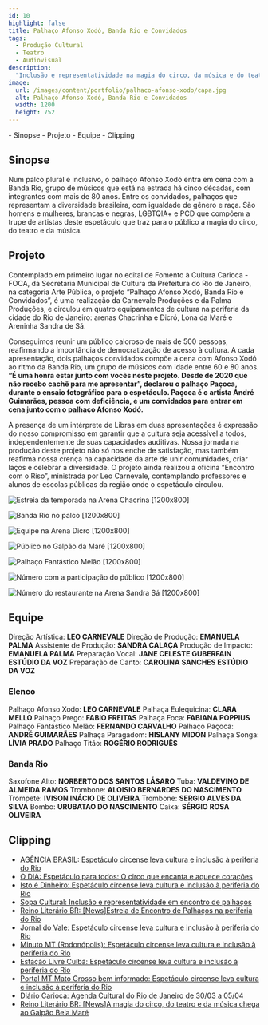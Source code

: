 ```yaml
---
id: 10
highlight: false
title: Palhaço Afonso Xodó, Banda Rio e Convidados
tags:
  - Produção Cultural
  - Teatro
  - Audiovisual
description:
  "Inclusão e representatividade na magia do circo, da música e do teatro."
image:
  url: /images/content/portfolio/palhaco-afonso-xodo/capa.jpg
  alt: Palhaço Afonso Xodó, Banda Rio e Convidados
  width: 1200
  height: 752
---
```

<Titulo/>

<Tags />

<RedesSociais />

<IconeCompartilhar />

<ImagemPrincipal />

<Toc>
- Sinopse
- Projeto
- Equipe
- Clipping
</Toc>

## Sinopse

Num palco plural e inclusivo, o palhaço Afonso Xodó entra em cena com a Banda Rio, grupo de músicos que está na estrada há cinco décadas, com integrantes com mais de 80 anos. Entre os convidados, palhaços que representam a diversidade brasileira, com igualdade de gênero e raça. São homens e mulheres, brancas e negras, LGBTQIA+ e PCD que compõem a trupe de artistas deste espetáculo que traz para o público a magia do circo, do teatro e da música.

<Youtube url="https://www.youtube.com/watch?v=GhIaWCMR-G0" aspectRatio="21/9" fullWidth cover/>

## Projeto

Contemplado em primeiro lugar no edital de Fomento à Cultura Carioca - FOCA, da Secretaria Municipal de Cultura da Prefeitura do Rio de Janeiro, na categoria Arte Pública, o projeto “Palhaço Afonso Xodó, Banda Rio e Convidados”, é uma realização da Carnevale Produções e da Palma Produções, e circulou em quatro equipamentos de cultura na periferia da cidade do Rio de Janeiro: arenas Chacrinha e Dicró, Lona da Maré e Areninha Sandra de Sá.

Conseguimos reunir um público caloroso de mais de 500 pessoas, reafirmando a importância de democratização de acesso à cultura.  A cada apresentação, dois palhaços convidados compõe a cena com Afonso Xodó ao ritmo da Banda Rio, um grupo de músicos com idade entre 60 e 80 anos. **“É uma honra estar junto com vocês neste projeto. Desde de 2020 que não recebo cachê para me apresentar”, declarou o palhaço Paçoca, durante o ensaio fotográfico para o espetáculo. Paçoca é o artista André Guimarães, pessoa com deficiência, e um convidados para entrar em cena junto com o palhaço Afonso Xodó.**

A presença de um intérprete de Libras em duas apresentações é expressão do nosso compromisso em garantir que a cultura seja acessível a todos, independentemente de suas capacidades auditivas. Nossa jornada na produção deste projeto não só nos enche de satisfação, mas também reafirma nossa crença na capacidade da arte de unir comunidades, criar laços e celebrar a diversidade.  O projeto ainda realizou a oficina “Encontro com o Riso”, ministrada por Leo Carnevale, contemplando professores e alunos de escolas públicas da região onde o espetáculo circulou.

<Carrossel>

  ![Estreia da temporada na Arena Chacrina [1200x800]](/images/content/portfolio/palhaco-afonso-xodo/estreia-da-temporada-na-arena-chacrina.jpg)

  ![Banda Rio no palco [1200x800]](/images/content/portfolio/palhaco-afonso-xodo/banda-rio-no-palco.jpg)

  ![Equipe na Arena Dicro [1200x800]](/images/content/portfolio/palhaco-afonso-xodo/equipe-na-arena-dicro.jpg)

  ![Público no Galpão da Maré [1200x800]](/images/content/portfolio/palhaco-afonso-xodo/publico-no-galpão-da-mare.jpg)

  ![Palhaço Fantástico Melão [1200x800]](/images/content/portfolio/palhaco-afonso-xodo/palhaco-fantastico-melao.jpg)

  ![Número com a participação do público [1200x800]](/images/content/portfolio/palhaco-afonso-xodo/numero-com-a-participacao-do-publico.jpg)

  ![Número do restaurante na Arena Sandra Sá [1200x800]](/images/content/portfolio/palhaco-afonso-xodo/numero-do-restaurante-na-arena-sandra-sa.jpg)

</Carrossel>

## Equipe

Direção Artística: **LEO CARNEVALE**
Direção de Produção: **EMANUELA PALMA**
Assistente de Produção: **SANDRA CALAÇA**
Produção de Impacto: **EMANUELA PALMA**
Preparação Vocal: **JANE CELESTE GUBERFAIN ESTÚDIO DA VOZ**
Preparação de Canto: **CAROLINA SANCHES ESTÚDIO DA VOZ**

### Elenco

Palhaço Afonso Xodo: **LEO CARNEVALE**
Palhaça Eulequicina: **CLARA MELLO**
Palhaço Prego: **FABIO FREITAS**
Palhaça Foca: **FABIANA POPPIUS**
Palhaço Fantástico Melão: **FERNANDO CARVALHO**
Palhaço Paçoca: **ANDRÉ GUIMARÃES**
Palhaça Paragadom: **HISLANY MIDON**
Palhaça Songa: **LÍVIA PRADO**
Palhaço Titão: **ROGÉRIO RODRIGUÊS**

### Banda Rio

Saxofone Alto: **NORBERTO DOS SANTOS LÁSARO**
Tuba: **VALDEVINO DE ALMEIDA RAMOS**
Trombone: **ALOISIO BERNARDES DO NASCIMENTO**
Trompete: **IVISON INÁCIO DE OLIVEIRA**
Trombone: **SERGIO ALVES DA SILVA**
Bombo: **URUBATAO DO NASCIMENTO**
Caixa: **SÉRGIO ROSA OLIVEIRA**

## Clipping

- [AGÊNCIA BRASIL: Espetáculo circense leva cultura e inclusão à periferia do Rio](https://agenciabrasil.ebc.com.br/geral/noticia/2023-03/espetaculo-circense-leva-cultura-e-inclusao-periferia-do-rio#)
- [O DIA: Espetáculo para todos: O circo que encanta e aquece corações](https://odia.ig.com.br/diversao/2023/04/6611913-espetaculo-para-todos-o-circo-que-encanta-e-aquece-coracoes.html?foto=7)
- [Isto é Dinheiro: Espetáculo circense leva cultura e inclusão à periferia do Rio](https://www.istoedinheiro.com.br/espetaculo-circense-leva-cultura-e-inclusao-a-periferia-do-rio/)
- [Sopa Cultural: Inclusão e representatividade em encontro de palhaços](https://sopacultural.com/inclusao-e-representatividade-em-encontro-de-palhacos/)
- [Reino Literário BR: [News]Estreia de Encontro de Palhaços na periferia do Rio](http://www.reinoliterariobr.com.br/2023/03/newsestreia-de-encontro-de-palhacos-na.html)
- [Jornal do Vale: Espetáculo circense leva cultura e inclusão à periferia do Rio](https://jornaldovale.com/espetaculo-circense-leva-cultura-e-inclusao-a-periferia-do-rio/)
- [Minuto MT (Rodonópolis): Espetáculo circense leva cultura e inclusão à periferia do Rio](https://minutomt.com.br/brasil-mundo/espetaculo-circense-leva-cultura-e-inclusao-a-periferia-do-rio/)
- [Estação Livre Cuibá: Espetáculo circense leva cultura e inclusão à periferia do Rio](https://estacaolivremt.com.br/espetaculo-circense-leva-cultura-e-inclusao-a-periferia-do-rio/)
- [Portal MT Mato Grosso bem informado: Espetáculo circense leva cultura e inclusão à periferia do Rio](https://portalmt.com.br/espetaculo-circense-leva-cultura-e-inclusao-a-periferia-do-rio/)
- [Diário Carioca: Agenda Cultural do Rio de Janeiro de 30/03 a 05/04](https://diariocarioca.com/cultura/giro-carioca/noticia/2023/03/30/agenda-cultural-do-rio-de-janeiro-de-30-03-a-05-04/10393129.html)
- [Reino Literário BR: [News]A magia do circo, do teatro e da música chega ao Galpão Bela Maré](http://www.reinoliterariobr.com.br/2023/05/newsa-magia-do-circo-do-teatro-e-da.html)

<BotaoCompartilhar />

<Espaco altura="40px" />

<Faixa>
  <Parcerias titulo="Realização">
    <Parceria
      parceiro="Carnavalle Produções"
      logo="/images/content/portfolio-parceiros/logo-carnavalle-producoes.png"
      url="https://www.instagram.com/carnevaleproducoes/"/>
    <Parceria
      parceiro="Palma Produções"
      logo="/images/content/portfolio-parceiros/logo-palma.png"
      url="https://palmaproducoes.com.br"/>
    <Parceria
      parceiro="Arte Moldura"
      logo="/images/content/portfolio-parceiros/logo-arte-moldura.png"
      url=""/>
    <Parceria
      parceiro="Porta Música"
      logo="/images/content/portfolio-parceiros/logo-porta-musica.png"
      url=""/>
    <Parceria
      parceiro="Quero Bem"
      logo="/images/content/portfolio-parceiros/logo-quero-bem.png"
      url=""/>

  </Parcerias>

  <Parcerias titulo="Apoio">
    <Parceria
      parceiro="Par Produções"
      logo="/images/content/portfolio-parceiros/logo-par-producoes.png" />
    <Parceria
      parceiro="Arena Chacrinha"
      logo="/images/content/portfolio-parceiros/logo-arena-chacrinha.png" />
    <Parceria
      parceiro="Fetaerj"
      logo="/images/content/portfolio-parceiros/logo-fetaerj.png" />
    <Parceria
      parceiro="Arena Carioca Dicró"
      logo="/images/content/portfolio-parceiros/logo-arena-carioca-dicro.png" />
    <Parceria
      parceiro="Observatório das Favelas"
      logo="/images/content/portfolio-parceiros/logo-observatorio-das-favelas.png" />
    <Parceria
      parceiro="Arena Santa Cruz"
      logo="/images/content/portfolio-parceiros/logo-arena-santa-cruz.png" />
    <Parceria
      parceiro="Fetaerj"
      logo="/images/content/portfolio-parceiros/logo-fetaerj.png" />
    <Parceria
      parceiro="Zona de Cultura Santa Cruz"
      logo="/images/content/portfolio-parceiros/logo-zona-de-cultura-santa-cruz.png" />
    <Parceria
      parceiro="Lona Cultural Municipal Herbert Vianna"
      logo="/images/content/portfolio-parceiros/logo-lona-cultural-municipal-herbert-viana.png" />
    <Parceria
      parceiro="Redes da Maré"
      logo="/images/content/portfolio-parceiros/logo-redes-da-mare.png" />
  </Parcerias>
  <Parcerias titulo="Patrocínio">
    <Parceria
      parceiro="Foca"
      logo="/images/content/portfolio-parceiros/logo-foca.png" />
  </Parcerias>
</Faixa>
